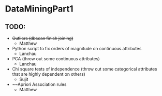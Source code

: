 # DataMiningPart1

## TODO:
- ~~Outliers (dbscan finish joining)~~
  - Matthew
- Python script to fix orders of magnitude on continuous attributes
  - Lanchau  
- PCA (throw out some continuous attributes)
  - Lanchau
- Chi square tests of independence (throw out some categorical attributes that are highly dependent on others)
  - Sujit
- ~~Apriori Association rules
  - Matthew
